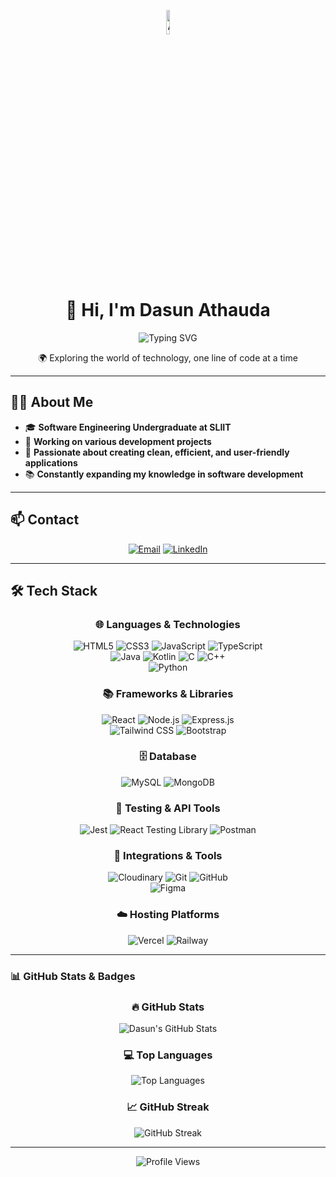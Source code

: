 <!--- About Me GIF (start) -->
<p align="center">
  <img src="https://raw.githubusercontent.com/7oSkaaa/7oSkaaa/refs/heads/main/Images/about_me.gif" alt="About Me GIF" width="10%" style="display: block; margin: auto;"/>
  <br><br>
</p>
<!--- About Me GIF (end) -->

<h1 align="center">👋 Hi, I'm Dasun Athauda</h1>

<div align="center">
  <img src="https://readme-typing-svg.herokuapp.com?font=Fira+Code&pause=1000&color=0969DA&center=true&vCenter=true&width=500&lines=Software+Engineering+Undergraduate;Passionate+Developer+from+Sri+Lanka;Always+learning+new+technologies" alt="Typing SVG" />
</div>

<p align="center">
  🌍 Exploring the world of technology, one line of code at a time
</p>

---

## 👨‍💻 About Me
- 🎓 **Software Engineering Undergraduate at SLIIT**  
- 🔭 **Working on various development projects**  
- 🌟 **Passionate about creating clean, efficient, and user-friendly applications**  
- 📚 **Constantly expanding my knowledge in software development**  

---

## 📫 Contact
<div align="center">

[![Email](https://img.shields.io/badge/Email-dasunathauda99%40gmail.com-red?style=for-the-badge&logo=gmail)](mailto:dasunathauda99@gmail.com)
[![LinkedIn](https://img.shields.io/badge/LinkedIn-Dasun%20Athauda-blue?style=for-the-badge&logo=linkedin)](https://linkedin.com/in/dasun-athauda)

</div>

----

## 🛠️ Tech Stack  
<div align="center">

### 🌐 Languages & Technologies  
![HTML5](https://img.shields.io/badge/HTML5-%23E34F26.svg?style=for-the-badge&logo=html5&logoColor=white) ![CSS3](https://img.shields.io/badge/CSS3-%231572B6.svg?style=for-the-badge&logo=css3&logoColor=white) ![JavaScript](https://img.shields.io/badge/JavaScript-%23F7DF1E.svg?style=for-the-badge&logo=javascript&logoColor=black) ![TypeScript](https://img.shields.io/badge/TypeScript-%23007ACC.svg?style=for-the-badge&logo=typescript&logoColor=white)  
![Java](https://img.shields.io/badge/Java-%23ED8B00.svg?style=for-the-badge&logo=java&logoColor=white) ![Kotlin](https://img.shields.io/badge/Kotlin-%230095D5.svg?style=for-the-badge&logo=kotlin&logoColor=white) ![C](https://img.shields.io/badge/C-%2300599C.svg?style=for-the-badge&logo=c&logoColor=white) ![C++](https://img.shields.io/badge/C++-%2300599C.svg?style=for-the-badge&logo=c%2B%2B&logoColor=white)  
 ![Python](https://img.shields.io/badge/Python-%233776AB.svg?style=for-the-badge&logo=python&logoColor=white) 

### 📚 Frameworks & Libraries  
![React](https://img.shields.io/badge/React-%2320232a.svg?style=for-the-badge&logo=react&logoColor=%2361DAFB)  ![Node.js](https://img.shields.io/badge/Node.js-6DA55F?style=for-the-badge&logo=node.js&logoColor=white) ![Express.js](https://img.shields.io/badge/Express.js-%23404d59.svg?style=for-the-badge&logo=express&logoColor=%2361DAFB)  
![Tailwind CSS](https://img.shields.io/badge/Tailwind_CSS-%2338B2AC.svg?style=for-the-badge&logo=tailwind-css&logoColor=white) ![Bootstrap](https://img.shields.io/badge/Bootstrap-%23563D7C.svg?style=for-the-badge&logo=bootstrap&logoColor=white)

### 🗄️ Database  
![MySQL](https://img.shields.io/badge/MySQL-%234479A1.svg?style=for-the-badge&logo=mysql&logoColor=white) ![MongoDB](https://img.shields.io/badge/MongoDB-%234ea94b.svg?style=for-the-badge&logo=mongodb&logoColor=white)

### 🧪 Testing & API Tools  
![Jest](https://img.shields.io/badge/Jest-%23C21325.svg?style=for-the-badge&logo=jest&logoColor=white) ![React Testing Library](https://img.shields.io/badge/React_Testing_Library-%23E33332.svg?style=for-the-badge&logo=testing-library&logoColor=white) ![Postman](https://img.shields.io/badge/Postman-%23FF6C37.svg?style=for-the-badge&logo=postman&logoColor=white)

### 🧠 Integrations & Tools  
![Cloudinary](https://img.shields.io/badge/Cloudinary-%23F0F0F0.svg?style=for-the-badge&logo=cloudinary&logoColor=blue)  ![Git](https://img.shields.io/badge/Git-%23F05032.svg?style=for-the-badge&logo=git&logoColor=white) ![GitHub](https://img.shields.io/badge/GitHub-%23181717.svg?style=for-the-badge&logo=github&logoColor=white)  
![Figma](https://img.shields.io/badge/Figma-%23F24E1E.svg?style=for-the-badge&logo=figma&logoColor=white)

### ☁️ Hosting Platforms  
![Vercel](https://img.shields.io/badge/Vercel-%23000000.svg?style=for-the-badge&logo=vercel&logoColor=white) ![Railway](https://img.shields.io/badge/Railway-%230B0D0E.svg?style=for-the-badge&logo=railway&logoColor=white) 

</div>

---

### 📊 GitHub Stats & Badges

<div align="center">

### 🔥 GitHub Stats
![Dasun's GitHub Stats](https://github-readme-stats.vercel.app/api?username=dasundu&show_icons=true&theme=radical&count_private=true&hide=stars)

### 💻 Top Languages
![Top Languages](https://github-readme-stats.vercel.app/api/top-langs/?username=dasundu&layout=compact&theme=radical)

### 📈 GitHub Streak
![GitHub Streak](https://github-readme-streak-stats.herokuapp.com/?user=dasundu&theme=radical)





</div>

---

<div align="center">
  <img src="https://komarev.com/ghpvc/?username=dasundushmantha&color=blue" alt="Profile Views" />
</div>
